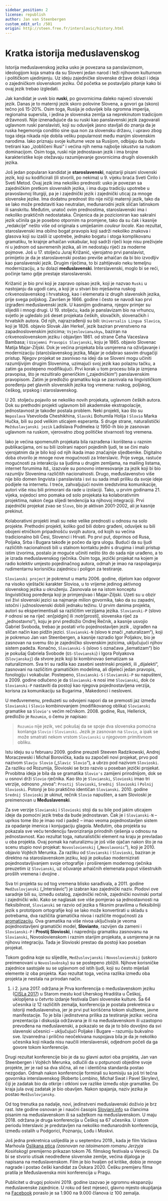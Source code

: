 ```yaml
---
sidebar_position: 2
license: republish
author: Jan van Steenbergen
custom_edit_url: /501
origin: http://steen.free.fr/interslavic/history.html
---
```


# Kratka istorija međuslavenskog

Istorija međuslavenskog jezika usko je povezana sa panslavizmom, ideologijom koja smatra da su Sloveni jedan narod i teži njihovom kulturnom i političkom ujedinjenju. Uz ideju zajedničke slovenske države dolazi i ideja o zajedničkom slovenskom jeziku. Od početka se postavljalo pitanje kako bi ovaj jezik trebao izgledati.

Jak kandidat je uvek bio **ruski**, po govornicima daleko najveći slovenski jezik. Danas je to maternji jezik skoro polovine Slovena, a govori ga (skoro) tečno još 15-20%. Osim toga, Rusija je oduvijek bila ogromna imperija, regionalna supersila, i jedina je slovenska zemlja sa neprekinutom tradicijom državnosti. Nije iznenađujuće da su ruski kao panslavenski jezik zagovarali uglavnom ruski panslavisti, koji su oduvijek jasno stavljali do znanja da je ruska hegemonija conditio sine qua non za slovensku državu, i upravo zbog toga ideja nikada nije dobila veliku popularnost među manjim slovenskim narodima. Iako priznaju svoje kulturne veze sa Rusijom, odbijaju da budu tretirani kao „izobličeni Rusi“ i većina njih nema najbolje iskustvo sa ruskom dominacijom. Osim toga, ruski nije jednostavan jezik i ima brojne karakteristike koje otežavaju razumijevanje govornicima drugih slovenskih jezika.

Još jedan popularan kandidat je **staroslavenski**, najstariji pisani slovenski jezik, koji su kodificirali (ili stvorili, po nekima) u 9. vijeku braća Sveti Ćirilo i Sveti Metod. Ovaj jezik ima nekoliko prednosti: usko je povezan sa zajedničkim pretkom slovenskih jezika, i ima dugu tradiciju upotrebe u pravoslavnoj liturgiji, pa je i zajednički jezik i zajednički uticaj za mnoge slovenske jezike. Ima dodatnu prednost što nije ničiji maternji jezik, tako da se lako može predstaviti kao neutralan, međunarodni jezik sličan latinskom ili sanskritu. Međutim, unatoč ovim prednostima, staroslavenski ima i nekoliko praktičnih nedostataka. Činjenica da je pozicioniran kao sakralni jezik učinila ga je posebno otpornim na promjene, tako da su čak i kasnije „redakcije“ nešto više od originala s umiješanim _couleur locale_. Kao rezultat, staroslavenski ima obilno bogat pravopis koji sadrži nekoliko znakova i glasova koji su izašli iz upotrebe, jednako bogatu i stoga komplikovanu gramatiku, te krajnje arhaičan vokabular, koji sadrži riječi koje nisu preživjele ni u jednom od savremenih jezika, ali im nedostaju riječi za moderne pojmove. Još u 17. stoljeću Juraj Križanić, vjerojatno prvi panslavist, primijetio je da je staroslavenski postao previše arhaičan da bi bio izvodljiv kao panslavenski jezik. Drugim riječima, to bi zahtijevalo neku temeljnu modernizaciju, a tu dolazi **međuslavenski**. Interslavenski, moglo bi se reći, počinje tamo gdje prestaje staroslavenski.

Križanić je bio prvi koji je zapravo opisao jezik, koji je nazvao `Ruski` u nastojanju da ugodi caru, a koji je u stvari bio mješavina ruskog crkvenoslavenskog i hrvatskog, kao i elemenata iz drugih slavenskih jezika, prije svega poljskog. Završen je 1666. godine i često se navodi kao prvi izgrađeni međuslavenski jezik. U kasnijim godinama, njegov primjer su slijedili i mnogi drugi. U 19. stoljeću, kada je panslavizam bio na vrhuncu, svjetlo je ugledalo još deset projekata čeških, slovačkih, slovenačkih i hrvatskih autora. Od njih, najrazrađeniji su bili: `Universalis Lingua Slavica`, koji je 1826. objavio Slovak Ján Herkeľ, jezik baziran prvenstveno na zapadnoslovenskim jezicima; `Vsjeslovianьskyь`, baziran na crkvenoslovenskom jeziku i objavljen 1861. od strane Čeha Vaceslava Bambasa; i `Uzajemni Pravopis Slavjanski`, koju je 1865. objavio Slovenac Matija Majar-Ziljski. Dok je većina projekata bila usmjerena na oživljavanje i modernizaciju (staro)slavenskog jezika, Majar je odabrao sasvim drugačiji pristup. Njegov projekat se zasnivao na ideji da se Sloveni mogu učiniti razumljivijim drugim Slovenima, uzimajući svoj jezik kao polaznu tačku, a zatim ga postepeno modifikujući. Prvi korak u tom procesu bila je izmjena pravopisa, što je rezultiralo generičkim („zajedničkim“) panslavenskim pravopisom. Zatim je predložio gramatiku koja se zasnivala na lingvističkom poređenju pet glavnih slovenskih jezika tog vremena: ruskog, poljskog, češkog, srpskog i staroslavenskog.

U 20. stoljeću pojavilo se nekoliko novih projekata, uglavnom čeških autora. Dok su prethodni projekti uglavnom bili akademske ekstrapolacije, jednostavnost je također postala problem. Neki projekti, kao što su `Neposlava` Vsevoloda Cheshikhina, `Slavski` Bohumila Holija i `Slovio` Marka Hučka, bili su pod velikim uticajem esperanta. S druge strane, naturalistički `Mežduslavjanski jezik` Ladislava Podmelea iz 1950-ih bio je zasnovan uglavnom na ruskom, vjerovatno zbog političke stvarnosti tog vremena.

Iako je većina spomenutih projekata bila razrađena i korištena u raznim publikacijama, oni su bili izolirani napori pojedinih ljudi, te se čini malo vjerojatnim da je bilo koji od njih ikada imao značajnije sljedbenike. Digitalno doba otvorilo je mnoge nove mogućnosti za Interslavic. Prije svega, rastuće mogućnosti za interakciju sa ljudima u drugim zemljama, na mailing listama, internet forumima itd., izazvale su ponovno interesovanje za jezik koji bi bio razumljiv Slovenima različitih nacionalnosti. Drugo, međuslavenstvo više nije bilo domen lingvista i panslavista i svi su sada imali priliku da svoje ideje podijele na internetu. I treće, zahvaljujući novim sredstvima komunikacije, autori više nisu bili primorani da rade u izolaciji. Tako, u prvim godinama 21. vijeka, svjedoci smo pomaka od solo projekata ka kolaborativnim projektima, nakon čega slijedi tendencija ka njihovoj integraciji. Prvi zajednički projekat zvao se `Slovo`, bio je aktivan 2001-2002, ali je kasnije prekinut.

Kolaborativni projekti imali su neke velike prednosti u odnosu na solo projekte. Prethodni projekti, koliko god bili dobro građeni, oduvijek su bili obojeni etničkom pripadnošću svojih autora, od kojih su većina tradicionalno bili Česi, Slovenci i Hrvati. Po prvi put, doprinos od Rusa, Poljaka, Srba i Bugara takođe je počeo da igra ulogu. Budući da su ljudi različitih nacionalnosti bili u stalnom kontaktu jedni s drugima i imali pristup istim izvorima, postalo je moguće učiniti nešto što do sada nije urađeno, a to je izrada međuslavenskog rječnika. Osim toga, jezički projekat na kojem je radio kolektiv umjesto pojedinačnog autora, odmah je imao na raspolaganju rudimentarnu korisničku zajednicu i poligon za testiranje.

`Slovianski project` je pokrenut u martu 2006. godine, dijelom kao odgovor na visoko vještački karakter Slovioa, u to vrijeme jedinog aktivnog slovenskog jezika u okruženju. Zasnovala se na istom konceptu lingvističkog poređenja koji je primjenjivao i Majar-Ziljski. Uzeti su u obzir svi živi slovenski jezici sa najmanje milion govornika, tako da su zapadni, istočni i južnoslovenski dobili jednaku težinu. U prvim danima projekta, autori su eksperimentisali sa različitim verzijama jezika. `Slovianski-P` (slovo `P` odnosi se na riječ :en[pidgin] ili :notr[prosti], slovenska riječ za „jednostavno“), koju je prvi predložio Ondrej Rečnik, a kasnije usvojio Gabriel Svoboda, trebao je postati vrlo pojednostavljen jezik , izgrađen na sličan način kao pidžin jezici. `Slovianski-N` (slovo `N` znači „naturalizam“), koji je pokrenuo Jan van Steenbergen, a kasnije razradio Igor Poljakov, bio je zasnovan na svemu što je zajedničko slovenskim jezicima, uključujući njihov sistem padeža. Konačno, `Slovianski-S` (slovo `S` označava „šematizam“) bio je pokušaj Gabriela Svobode (`GS-Slovianski`) i Igora Polyakova (`Slovjanskaj`) da stvore jezik koji bi kombinovao šematizam sa naturalizmom. Sva tri su radila kao zasebni sestrinski projekti, ili „dijalekti“, zasnovani na različitim gramatičkim modelima, ali dijeleći jedan pravopis, fonologiju i vokabular. Postepeno, `Slovianski-S` i `Slovianski-P` su napušteni, a 2009. godine odlučeno je da `Slovianski-N` nosi ime `Slovianski`, dok će `Slovianski-P` nastaviti da postoji kao njegova pojednostavljena verzija, korisna za komunikaciju sa Bugarima , Makedonci i nesloveni.

U međuvremenu, preduzeti su odvojeni napori da se premosti jaz između `Slovianski` i `Slovio` kombinovanjem (modifikovanog oblika) `Slovianski` gramatike sa `Slovio's` većim rečnikom. 2008. godine, Rus, Hellerick, predložio je `Rozumio`, o čemu je napisao:

> `Rozumio` nije jezik, već pokušaj da se spoje dva slovenska pomoćna konlanga `Slovio` i `Slovianski`. Jezik je zasnovan na `Slovio`, a ipak se može smatrati nekom vrstom `Slovianski` u njegovom primitivnom obliku.

Istu ideju su u februaru 2009. godine preuzeli Steeven Radzikowski, Andrej Moraczewski i Michal Borovička, kada su započeli novi projekat, prvo pod nazivom `Slavju Slovio` („`Slavic Slovio`“), a ubrzo pod nazivom `Slovioski`. Za razliku od Rozumija, Slovioski se brzo razvio u poseban jezički projekat. Prvobitna ideja je bila da se gramatika `Slovio's` zamijeni prirodnijom, dok se u osnovi drži `Slovio` rječnika. Kao što je `Slovianski`, `Slovioski`  imao tri verzije, odnosno „nivoa“: `Prostij Slovioski`, `Srednij Slovioski`  i `Polnij Slovioski`. Potonji je bio praktično identičan `Slovianski`. 2010. godine `Srednij Slovioski` je ukinut, rečnik `Slovio` napušten, a sam Slovioski je preimenovan u **Međuslavenski**.

Za sve verzije `Slovianski` i `Slovioski` stoji da su bile pod jakim uticajem ideje da pomoćni jezik treba da bude jednostavan. Čak je i `Slovianski-N` – uprkos tome što je imao rod i padež – imao veoma pojednostavljen sistem za opadanje imenica i konjugaciju glagola. Međutim, oba projekta su pokazala sve veću tendenciju favoriziranja prirodnih rješenja u odnosu na jednostavnost. Kao rezultat toga, naturalistički element na kraju je prevladao u oba projekta. Ovaj pomak ka naturalizmu je još više ojačan nakon što je na scenu stupio novi projekat: `Novoslovienskij` („`Neoslavonic`“), koji je 2010. objavio Vojtěch Merunka. Za razliku od `Slovianski` i `Slovioski`, baziran je direktno na staroslavenskom jeziku, koji je pokušao modernizirati pojednostavljivanjem svoje ortografije i proširenjem modernog rječnika preuzetim iz `Slovianski`, uz očuvanje arhaičnih elemenata poput višestrukih prošlih vremena i dvojine .

Sva tri projekta su od tog vremena blisko sarađivala, a 2011. godine `Medžuslovjanski` („Interslavic“) je izabran kao zajednički naziv. Plodovi ove saradnje bili su, između ostalog, zajednički rečnik, zajednički novinski portal i zajednički wiki. Kako se naglasak sve više pomjerao sa jednostavnosti na fleksibilnost, `Slovianski` se razvio od jezika s fiksnim pravilima u fleksibilniji jezik s prototipom ortografije koji se lako može konvertirati u skladu s potrebama, dva različita gramatička nivoa i različite mogućnosti za [aromatizaciju][ 1]. Ova gramatika na više nivoa uključivala je veoma pojednostavljeni gramatički model, **Slovianto**, razvijen da zameni i `Slovianski-P` i **Prostij Slovioski**, i napredniju gramatiku zasnovanu na `Slovianski`, Novoslovienskom i raznim starijim projekata, a usmjerena je na njihovu integraciju. Tada je Slovioski prestao da postoji kao poseban projekat.

Tokom godina koje su slijedile, `Medžuslovjanski` i `Novoslovienskij` (uskoro preimenovani u `Novoslověnsky`) su se postepeno zbližili. Njihove korisničke zajednice sastojale su se uglavnom od istih ljudi, koji su često miješali elemente iz oba projekta. Kao rezultat toga, većina razlika između oba projekta je nestala na prirodan način.

1. i 2. juna 2017. održana je Prva konferencija o međuslavenskom jeziku ([CISLa 2017][2]) u Starom mestu kod Uherskog Hradišta u Češkoj, uklopljena u četvrto izdanje festivala Dani slovenske kulture. Sa 64 učesnika iz 12 različitih zemalja, konferencija je postala prekretnica u istoriji međuslavenstva, jer je prvi put korišćena tokom službene, javne manifestacije. To je bila i jedinstvena prilika za testiranje jezika: većina prezentacija i diskusija održavana je ili na međuslavenskom ili uzastopno prevođena na međuslavenski, a pokazalo se da je to bilo dovoljno da svi slavenski učesnici – uključujući Poljake i Bugare – razumiju bukvalno sve. Izvanredna i prilično neočekivana nuspojava bila je da je nekoliko učesnika koji nikada nisu naučili interslavenski, odjednom počeli da ga govore tokom konferencije.

Drugi rezultat konferencije bio je da su glavni autori oba projekta, Jan van Steenbergen i Vojtěch Merunka, odlučili da u potpunosti objedine svoje projekte, jer je rad sa dva slična, ali ne i identična standarda postao nezgodan. Odmah nakon konferencije formirali su komisiju sa još tri tečna govornika interslavenskog (Roberto Lombino, Michał Swat i Pavel Skrylev), čiji je zadatak bio da otkrije i otkloni sve razlike između obje gramatike. Do kraja jula ovaj zadatak je bio obavljen. Nakon spajanja, naziv jezika je postao `Medžuslovjansky`.

Od tog trenutka pa nadalje, novi, jedinstveni međuslavenski doživio je brz rast. Iste godine osnovan je i naučni časopis [Slovjani.info][3] sa člancima pisanim na međuslavenskom ili sa sažetkom na međuslavenskom. U maju 2018. održana je druga konferencija u Češkoj sa 67 učesnika. U istom periodu Interslavic je predstavljen na nekoliko međunarodnih konferencija, između ostalih u Podgorici, Poznanju, Lođu i Moskvi.

Još jedna prekretnica uslijedila je u septembru 2019., kada je film Václava Marhoula [Oslikana ptica][4] _(zasnovan na istoimenom romanu Jerzyja Kosińskog)_ premijerno prikazan tokom 76. filmskog festivala u Veneciji. Da bi se stvorio utisak neodređene slovenske zemlje, većina dijaloga je napisana na međuslavenskom. Film je bio hvaljen od kritike, dobio je mnoge nagrade i postao češki kandidat za Oskara 2020. Češku premijeru filma pratila je Međuslavenska mini konferencija u Pragu.

Publicitet u drugoj polovini 2019. godine izazvao je ogromnu ekspanziju međuslavenske zajednice. U roku od šest mjeseci, glavno mjesto okupljanja na [Facebook][5] poraslo je sa 1.900 na 9.000 članova iz 100 zemalja.

[1]: ../vocabulary/flavourisation.md

[2]: http://cisla.slavic-union.org/

[3]: http://slovjani.info/

[4]: http://steen.free.fr/interslavic/the_painted_bird.html

[5]: https://www.facebook.com/groups/interslavic

